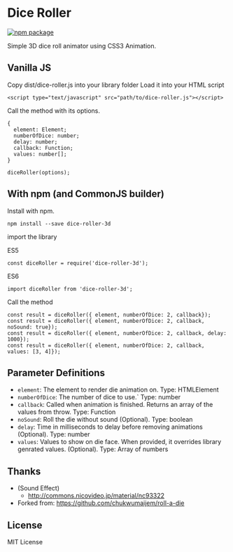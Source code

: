 # Dice Roller
[![npm package](https://img.shields.io/npm/v/dice-roller-3d.svg?style=flat-square)](https://www.npmjs.org/package/dice-roller-3d) 

Simple 3D dice roll animator using CSS3 Animation.


## Vanilla JS
Copy dist/dice-roller.js into your library folder
Load it into your HTML script
```
<script type="text/javascript" src="path/to/dice-roller.js"></script>
```

Call the method with its options.
```
{
  element: Element;
  numberOfDice: number;
  delay: number;
  callback: Function;
  values: number[];
}

diceRoller(options);
```

## With npm (and CommonJS builder)
Install with npm.
```
npm install --save dice-roller-3d
```

import the library

ES5
```
const diceRoller = require('dice-roller-3d');
```

ES6
```
import diceRoller from 'dice-roller-3d';
```

Call the method
```
const result = diceRoller({ element, numberOfDice: 2, callback});
const result = diceRoller({ element, numberOfDice: 2, callback, noSound: true});
const result = diceRoller({ element, numberOfDice: 2, callback, delay: 1000});
const result = diceRoller({ element, numberOfDice: 2, callback, values: [3, 4]});
```

## Parameter Definitions

* `element`: The element to render die animation on. Type: HTMLElement
* `numberOfDice`: The number of dice to use.` Type: number
* `callback`: Called when animation is finished. Returns an array of the values from throw. Type: Function
* `noSound`: Roll the die without sound (Optional). Type: boolean
* `delay`: Time in milliseconds to delay before removing animations (Optional). Type: number
* `values`: Values to show on die face. When provided, it overrides library genrated values. (Optional). Type: Array of numbers

## Thanks
* (Sound Effect)
   * http://commons.nicovideo.jp/material/nc93322
* Forked from: https://github.com/chukwumaijem/roll-a-die

## License
MIT License
